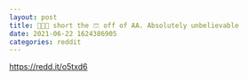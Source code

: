 ```yaml
--- 
layout: post 
title: 😤😡🤬 short the 🩳 off of AA. Absolutely unbelievable 
date: 2021-06-22 1624386905 
categories: reddit 
--- 
```

https://redd.it/o5txd6